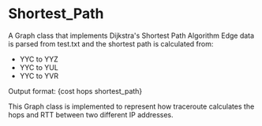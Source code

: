 # Shortest_Path

A Graph class that implements Dijkstra's Shortest Path Algorithm
Edge data is parsed from test.txt and the shortest path is calculated from: 
- YYC to YYZ
- YYC to YUL
- YYC to YVR

Output format: {cost hops shortest_path}

This Graph class is implemented to represent how traceroute calculates the hops and RTT between two different IP addresses. 
